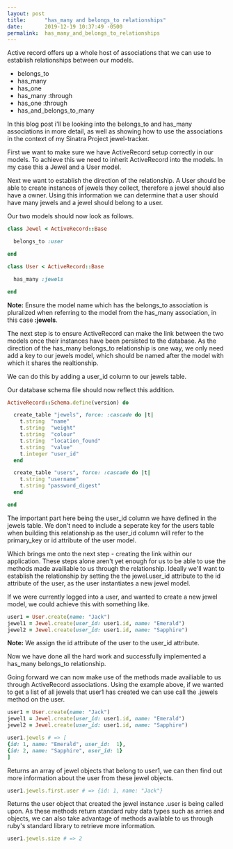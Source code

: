 ```yaml
---
layout: post
title:      "has_many and belongs_to relationships"
date:       2019-12-19 10:37:49 -0500
permalink:  has_many_and_belongs_to_relationships
---
```



Active record offers up a whole host of associations that we can use to establish relationships between our models.

* belongs_to
* has_many
* has_one
* has_many :through
* has_one :through
* has_and_belongs_to_many

In this blog post i'll be looking into the belongs_to and has_many associations in more detail, as well as showing how to use the associations in the context of my Sinatra Project  jewel-tracker.

First we want to make sure we have ActiveRecord setup correctly in our models. To achieve this we need to inherit ActiveRecord into the models. In my case this a Jewel and a User model.

Next we want to establish the direction of the relationship. A User should be able to create instances of jewels they collect, therefore a jewel should also have a owner. Using this information we can determine that a user should have many jewels and a jewel should belong to a user.

Our two models should now look as follows.

```ruby
class Jewel < ActiveRecord::Base

  belongs_to :user

end
```

```ruby
class User < ActiveRecord::Base

  has_many :jewels

end	
```

**Note:** Ensure the model name which has the belongs_to association is pluralized when referring to the model from the has_many association, in this case **:jewels**.

The next step is to ensure ActiveRecord can make the link between the two models once their instances have been persisted to the database.  As the direction of the has_many belongs_to relationship is one way, we only need add a key to our jewels model, which should be named after the model with which it shares the realtionship. 

We can do this by adding a user_id column to our jewels table.

Our database schema file should now reflect this addition.

```ruby
ActiveRecord::Schema.define(version) do

  create_table "jewels", force: :cascade do |t|
    t.string  "name"
    t.string  "weight"
    t.string  "colour"
    t.string  "location_found"
    t.string  "value"
    t.integer "user_id"
  end

  create_table "users", force: :cascade do |t|
    t.string "username"
    t.string "password_digest"
  end

end	
```

The important part here being the user_id column we have defined in the jewels table. We don't need to include a seperate key for the users table when building this relationship as the user_id column will refer to the primary_key  or id attribute of the user model.

Which brings me onto the next step - creating the link within our application. These steps alone aren't yet enough for us to be able to use the methods made availiable to us through the relationship. Ideally we'll want  to establish the relationship by setting the the jewel.user_id attribute to the id attribute of the user, as the user instantiates a new jewel model.

If we were currently logged into a user, and wanted to create a new jewel model, we could achieve this with something like.

```ruby
user1 = User.create(name: "Jack")
jewel1 = Jewel.create(user_id: user1.id, name: "Emerald")
jewel2 = Jewel.create(user_id: user1.id, name: "Sapphire")
```

**Note:** We assign the id attribute of the user to the user_id attribute.

Now we have done all the hard work and successfully implemented a has_many belongs_to relationship.

Going forward we can now make use of the methods made availiable to us through ActiveRecord associations. Using the example above, if we wanted to get a list of all jewels that user1 has created we can use call the .jewels method on the user.

```ruby
user1 = User.create(name: "Jack")
jewel1 = Jewel.create(user_id: user1.id, name: "Emerald")
jewel2 = Jewel.create(user_id: user1.id, name: "Sapphire")

user1.jewels # => [
{id: 1, name: "Emerald", user_id:  1},
{id: 2, name: "Sapphire", user_id: 1}
]
```

Returns an array of jewel objects that belong to user1, we can then find out more information about the user from these jewel objects.

```ruby
user1.jewels.first.user # => {id: 1, name: "Jack"}
```

Returns the user object that created the jewel instance .user is being called upon.
As these methods return standard ruby data types such as arries and objects, we can also take advantage of methods available to us through ruby's standard library to retrieve more information.

```ruby
user1.jewels.size # => 2
```












